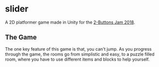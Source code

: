 # slider
A 2D platformer game made in Unity for the [2-Buttons Jam 2018](https://itch.io/jam/2-buttons-jam-2018).

## The Game
The one key feature of this game is that, you can't jump. As you progress through the game, the rooms go from simplistic and easy, to a puzzle filled room, where you have to use different items and blocks to help yourself.